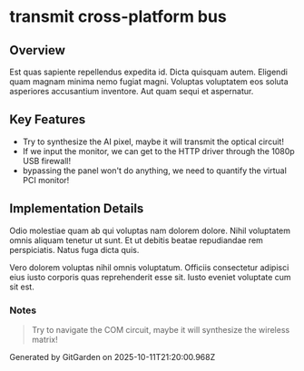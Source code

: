 # transmit cross-platform bus

## Overview
Est quas sapiente repellendus expedita id. Dicta quisquam autem. Eligendi quam magnam minima nemo fugiat magni. Voluptas voluptatem eos soluta asperiores accusantium inventore. Aut quam sequi et aspernatur.

## Key Features
- Try to synthesize the AI pixel, maybe it will transmit the optical circuit!
- If we input the monitor, we can get to the HTTP driver through the 1080p USB firewall!
- bypassing the panel won't do anything, we need to quantify the virtual PCI monitor!

## Implementation Details
Odio molestiae quam ab qui voluptas nam dolorem dolore. Nihil voluptatem omnis aliquam tenetur ut sunt. Et ut debitis beatae repudiandae rem perspiciatis. Natus fuga dicta quis.
 Vero dolorem voluptas nihil omnis voluptatum. Officiis consectetur adipisci eius iusto corporis quas reprehenderit esse sit. Iusto eveniet voluptate cum sit est.

### Notes
> Try to navigate the COM circuit, maybe it will synthesize the wireless matrix!

Generated by GitGarden on 2025-10-11T21:20:00.968Z